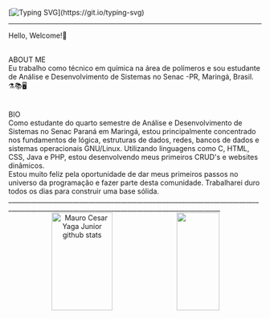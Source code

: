 [![Typing SVG](https://readme-typing-svg.herokuapp.com/?color=00bfbf&size=35&center=true&vCenter=true&width=1000&lines=To+undestand+recursion,;I+need+understand+recursion...;)](https://git.io/typing-svg)

____________________________________________________________________________________________________________________________

  Hello, Welcome!🖖
<br>


<br>
ABOUT ME                                                   
<br>
Eu trabalho como técnico em química na área de polímeros e sou estudante de Análise e Desenvolvimento de Sistemas no Senac -PR, Maringá, Brasil.
<br>
⚗️📚🖥️
<br>
<br>

<br>
BIO
<br>
Como estudante do quarto semestre de Análise e Desenvolvimento de Sistemas no Senac Paraná em Maringá, estou principalmente concentrado nos fundamentos de lógica, estruturas de dados, redes, bancos de dados e sistemas operacionais GNU/Linux. Utilizando linguagens como C, HTML, CSS, Java e PHP, estou desenvolvendo meus primeiros CRUD's e websites dinâmicos. 

<br>
Estou muito feliz pela oportunidade de dar meus primeiros passos no universo da programação e fazer parte desta comunidade. Trabalharei duro todos os dias para construir uma base sólida.
<br/>
________________________________________________________________________________________________________________________________________________
<br>
<div align="center">  
  <img width="49%" height="195px" src="https://github-readme-stats.vercel.app/api?username=mauroyaga&show_icons=true&count_private=true&hide_border=true&title_color=00bfbf&icon_color=00bfbf&text_color=c9d1d9&bg_color=0d1117" alt="Mauro Cesar Yaga Junior github stats" /> 
   <img width="41%" height="195px" src="https://github-readme-stats.vercel.app/api/top-langs/?username=mauroyaga&layout=compact&hide_border=true&title_color=00bfbf&text_color=00bfbf&bg_color=0d1117" />
  
</div>







